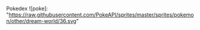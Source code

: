 Pokedex
![poke]: "https://raw.githubusercontent.com/PokeAPI/sprites/master/sprites/pokemon/other/dream-world/36.svg"
